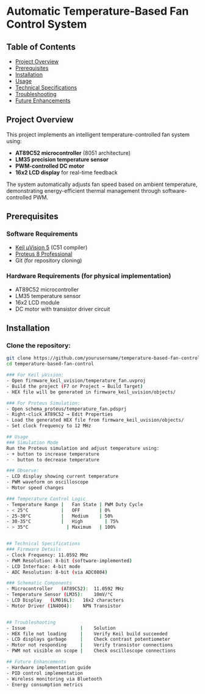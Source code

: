 # Automatic Temperature-Based Fan Control System

## Table of Contents
- [Project Overview](#project-overview)
- [Prerequisites](#prerequisites)
- [Installation](#installation)
- [Usage](#usage)
- [Technical Specifications](#technical-specifications)
- [Troubleshooting](#troubleshooting)
- [Future Enhancements](#future-enhancements)

## Project Overview
This project implements an intelligent temperature-controlled fan system using:
- **AT89C52 microcontroller** (8051 architecture)
- **LM35 precision temperature sensor**
- **PWM-controlled DC motor**
- **16x2 LCD display** for real-time feedback

The system automatically adjusts fan speed based on ambient temperature, demonstrating energy-efficient thermal management through software-controlled PWM.

## Prerequisites
### Software Requirements
- [Keil µVision 5](https://www.keil.com/download/product/) (C51 compiler)
- [Proteus 8 Professional](https://www.labcenter.com/downloads/)
- Git (for repository cloning)

### Hardware Requirements (for physical implementation)
- AT89C52 microcontroller
- LM35 temperature sensor
- 16x2 LCD module
- DC motor with transistor driver circuit

## Installation
### Clone the repository:
   ```bash
   git clone https://github.com/yourusername/temperature-based-fan-control.git
   cd temperature-based-fan-control

### For Keil µVision:
- Open firmware_keil_uvision/temperature_fan.uvproj
- Build the project (F7 or Project → Build Target)
- HEX file will be generated in firmware_keil_uvision/objects/

### For Proteus Simulation:
- Open schema_proteus/temperature_fan.pdsprj
- Right-click AT89C52 → Edit Properties
- Load the generated HEX file from firmware_keil_uvision/objects/
- Set clock frequency to 12 MHz

## Usage
### Simulation Mode
Run the Proteus simulation and adjust temperature using:
- + button to increase temperature
- - button to decrease temperature

### Observe:
- LCD display showing current temperature
- PWM waveform on oscilloscope
- Motor speed changes

### Temperature Control Logic
- Temperature Range |	Fan State |	PWM Duty Cycle
- < 25°C            |	OFF       |	0%
- 25-30°C           |	Medium	  | 50%
- 30-35°C           |	High	    | 75%
- > 35°C	          | Maximum   |	100%


## Technical Specifications
### Firmware Details
- Clock Frequency: 11.0592 MHz
- PWM Resolution: 8-bit (software-implemented)
- LCD Interface: 4-bit mode
- ADC Resolution: 8-bit (via ADC0804)

### Schematic Components
- Microcontroller	(AT89C52):	11.0592 MHz
- Temperature Sensor (LM35):	10mV/°C
- LCD Display	(LM016L):	16x2 characters
- Motor Driver (1N4004):	NPN Transistor


## Troubleshooting
- Issue                    |	Solution
- HEX file not loading     |	Verify Keil build succeeded
- LCD displays garbage     |	Check contrast potentiometer
- Motor not responding     |	Verify transistor connections
- PWM not visible on scope |	Check oscilloscope connections

## Future Enhancements
- Hardware implementation guide
- PID control implementation
- Wireless monitoring via Bluetooth
- Energy consumption metrics
